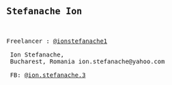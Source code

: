 <pre>
  <h2>Stefanache Ion</h2>

Freelancer : <a href="https://www.freelancer.co.ro/u/ionstefanache1">@ionstefanache1</a>

 Ion Stefanache,
 Bucharest, Romania ion.stefanache@yahoo.com 
 
 FB: <a href="https://www.facebook.com/ion.stefanache3">@ion.stefanache.3</a>
 
</pre>
